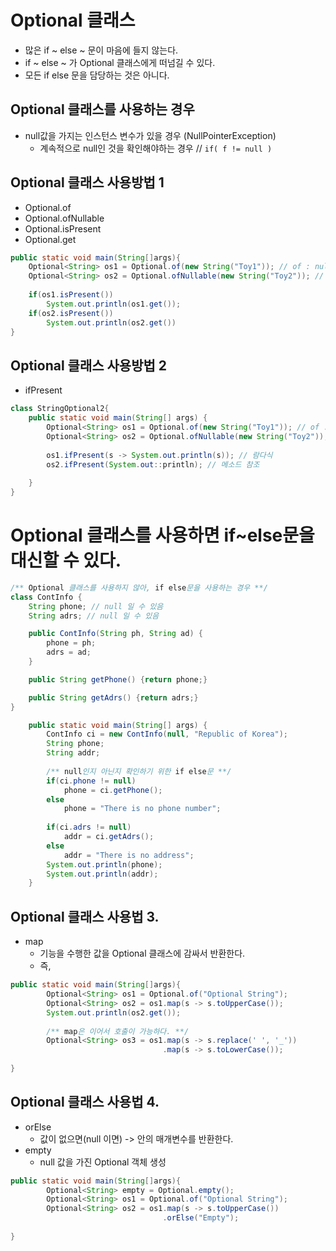 # Optional 클래스
- 많은 if ~ else ~ 문이 마음에 들지 않는다.
- if ~ else ~ 가 Optional 클래스에게 떠넘길 수 있다.
- 모든 if else 문을 담당하는 것은 아니다.

## Optional 클래스를 사용하는 경우
- null값을 가지는 인스턴스 변수가 있을 경우 (NullPointerException)
  - 계속적으로 null인 것을 확인해야하는 경우 // ```if( f != null )```

## Optional 클래스 사용방법 1
- Optional.of
- Optional.ofNullable
- Optional.isPresent
- Optional.get
```java
public static void main(String[]args){
    Optional<String> os1 = Optional.of(new String("Toy1")); // of : null 허용하지 않음
    Optional<String> os2 = Optional.ofNullable(new String("Toy2")); // ofNullable : null 허용
    
    if(os1.isPresent())
        System.out.println(os1.get());
    if(os2.isPresent())
        System.out.println(os2.get())
}
```

## Optional 클래스 사용방법 2
- ifPresent
```java
class StringOptional2{
    public static void main(String[] args) {
        Optional<String> os1 = Optional.of(new String("Toy1")); // of : null 허용하지 않음
        Optional<String> os2 = Optional.ofNullable(new String("Toy2")); // ofNullable : null 허용
        
        os1.ifPresent(s -> System.out.println(s)); // 람다식
        os2.ifPresent(System.out::println); // 메소드 참조
        
    }
}
```

# Optional 클래스를 사용하면 if~else문을 대신할 수 있다.

```java
/** Optional 클래스를 사용하지 않아, if else문을 사용하는 경우 **/
class ContInfo {
    String phone; // null 일 수 있음
    String adrs; // null 일 수 있음

    public ContInfo(String ph, String ad) {
        phone = ph;
        adrs = ad;
    }

    public String getPhone() {return phone;}

    public String getAdrs() {return adrs;}
}

    public static void main(String[] args) {
        ContInfo ci = new ContInfo(null, "Republic of Korea");
        String phone;
        String addr;
        
        /** null인지 아닌지 확인하기 위한 if else문 **/
        if(ci.phone != null)
            phone = ci.getPhone();
        else
            phone = "There is no phone number";
        
        if(ci.adrs != null)
            addr = ci.getAdrs();
        else
            addr = "There is no address";
        System.out.println(phone);
        System.out.println(addr);
    }
```
## Optional 클래스 사용법 3.
- map
  - 기능을 수행한 값을 Optional 클래스에 감싸서 반환한다.
  - 즉, 
```java
public static void main(String[]args){
        Optional<String> os1 = Optional.of("Optional String");
        Optional<String> os2 = os1.map(s -> s.toUpperCase());
        System.out.println(os2.get());
        
        /** map은 이어서 호출이 가능하다. **/
        Optional<String> os3 = os1.map(s -> s.replace(' ', '_'))
                                  .map(s -> s.toLowerCase());
        
}
```

## Optional 클래스 사용법 4.
- orElse
  - 값이 없으면(null 이면) -> 안의 매개변수를 반환한다.
- empty
  - null 값을 가진 Optional 객체 생성
```java
public static void main(String[]args){
        Optional<String> empty = Optional.empty();
        Optional<String> os1 = Optional.of("Optional String");
        Optional<String> os2 = os1.map(s -> s.toUpperCase())
                                  .orElse("Empty");
         
}
```